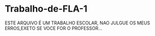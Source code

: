 # Trabalho-de-FLA-1
ESTE ARQUIVO É UM TRABALHO ESCOLAR, NAO JULGUE OS MEUS ERROS,EXETO SE VOCE FOR O PROFESSOR...
